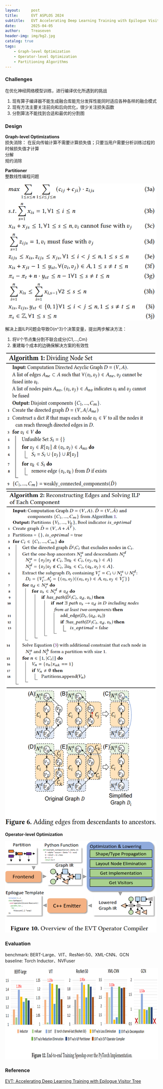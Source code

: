 ```yaml
---
layout:     post
title:      EVT ASPLOS 2024
subtitle:   EVT Accelerating Deep Learning Training with Epilogue Visitor Tree
date:       2025-04-05
author:     Treaseven
header-img: img/bg2.jpg
catalog: true
tags:
    - Graph-level Optimization
    - Operator-level Optimization
    - Partitioning Algorithms
---
```


### Challenges
在优化神经网络模型训练，进行编译优化所遇到的挑战
1. 现有算子编译器不能生成融合库能充分发挥性能同时适应各种各样的融合模式
2. 现有方法主要关注前向和后向优化，很少关注损失函数
3. 分割算法不能找到合适和最优的分割图

### Design

**Graph-level Optimizations**<br>
损失消除： 在反向传输计算不需要计算损失值；只要当用户需要分析训练过程的时候损失值才计算<br>
分解<br>
规约消除

**Partitioner**<br>
整数线性编程问题

<img width="500" height="450" src="../img/post-evt-ilp.png"/>

解决上面ILP问题会导致O(n^3)个决策变量，提出两步解决方法：
1. 将V个节点集分割不联合成分{C1,...,Cm}
2. 重建每个成本的边确保解决方案的有效性


<img width="500" height="450" src="../img/post-evt-algorithm1.png"/>

<img width="500" height="650" src="../img/post-evt-algorithm2.png"/>


<img width="500" height="450" src="../img/post-evt-adding-edges.png"/>

**Operator-level Optimization**

<img width="500" height="300" src="../img/post-evt-operator-compiler.png"/>


### Evaluation
benchmark: BERT-Large、VIT、ResNet-50、XML-CNN、GCN<br>
baseline: Torch Inductor、NVFuser


<img width="1000" height="300" src="../img/post-evt-training-speedup.png"/>


### Reference
[EVT: Accelerating Deep Learning Training with Epilogue Visitor Tree](https://dl.acm.org/doi/pdf/10.1145/3620666.3651369)
